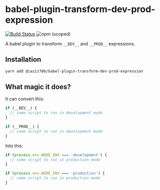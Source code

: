 # babel-plugin-transform-dev-prod-expression

[![Build Status](https://travis-ci.org/iAziz786/babel-plugin-transform-dev-prod-expression.svg?branch=master)](https://travis-ci.org/iAziz786/babel-plugin-transform-dev-prod-expression)
![npm (scoped)](https://img.shields.io/npm/v/@iaziz786/babel-plugin-transform-dev-prod-expression.svg)

A babel plugin to transform `__DEV__` and `__PROD__` expressions.

## Installation

```sh
yarn add @iaziz786/babel-plugin-transform-dev-prod-expression
```

## What magic it does?

It can convert this:

```js
if (__DEV__) {
  // some script to run in development mode
}

if (__PROD__) {
  // some script to run in development mode
}
```

Into this:

```js
if (process.env.NODE_ENV === 'development') {
  // some script to run in production mode
}

if (process.env.NODE_ENV === 'production') {
  // some script to run in production mode
}
```
